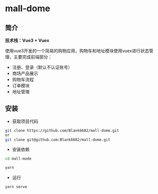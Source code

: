 # mall-dome
## 简介

**技术栈：Vue3 + Vuex**

使用vue3开发的一个简易的购物应用，购物车和地址模块使用vuex进行状态管理，主要完成前端部分：

- 注册、登录（默认不认证账号）
- 商场产品展示
- 购物车流程
- 订单模块
- 地址管理

## 安装

- 获取项目代码

```bash
git clone https://github.com/Blank6682/mall-dome.git
or
git clone git@github.com:Blank6682/mall-dome.git

```

- 安装依赖

```bash
cd mall-mode

yarn 
```

- 运行

```bash
yarn serve
```

## 
